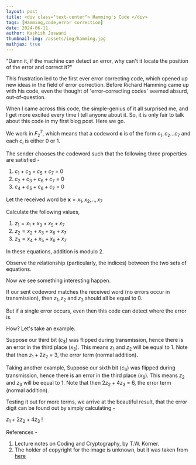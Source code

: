 ```yaml
---
layout: post
title: <div class="text-center"> Hamming's Code </div>
tags: [Hamming,code,error correction]
date: 2024-06-11
author: Kashish Jaswani
thumbnail-img: /assets/img/hamming.jpg
mathjax: true
---
```

"Damn it, if the machine can detect an error, why can't it locate the position of the error and correct it?"

This frustration led to the first ever error correcting code, which opened up new ideas in the field of error correction.
Before Richard Hamming came up with his code, even the thought of 'error-correcting codes' seemed absurd, out-of-question. 

When I came across this code, the simple-genius of it all surprised me, and I get more excited every time I tell anyone about it. So, it is only fair to talk about this code in my first blog post. Here we go.

We work in ${F_2}^{7}$, which means that a codeword  $\textbf{c}$ is of the form ${c_1,c_2...c_7}$ and each $c_i$ is either 0 or 1.

The sender chooses the codeword such that the following three properties are satisfied - 
1. $c_1 + c_3 + c_5 + c_7$ = 0
2. $c_2 + c_3 + c_6 + c_7$ = 0
3. $c_4 + c_5 + c_6 + c_7$ = 0

Let the received word be $\textbf{x} = {x_1,x_2,..,x_7}$

Calculate the following values,
1. $z_1 = x_1 + x_3 + x_5 + x_7$
2. $z_2 = x_2 + x_3 + x_6 + x_7$
3. $z_3 = x_4 + x_5 + x_6 + x_7$

In these equations, addition is modulo 2. 

Observe the relationship (particularly, the indices) between the two sets of equations.

Now we see something interesting happen.

If our sent codeword matches the received word (no errors occur in transmission), then $z_1, z_2$ and $z_3$ should all be equal to 0.

But if a single error occurs, even then this code can detect where the error is. 

How?
Let's take an example.

Suppose our third bit ($c_3$) was flipped during transmission, hence there is an error in the third place ($x_3$).
This means $z_1$ and $z_2$ will be equal to 1. 
Note that then $z_1 + 2z_2$ = 3, the error term (normal addition).

Taking another example, 
Suppose our sixth bit ($c_6$) was flipped during transmission, hence there is an error in the third place ($x_6$).
This means $z_2$ and $z_3$ will be equal to 1. 
Note that then $2z_2 + 4z_3$ = 6, the error term (normal addition).

Testing it out for more terms, we arrive at the beautiful result, that the error digit can be found out by simply calculating - 

$z_1 + 2z_2 + 4z_3$ !

References - 
1. Lecture notes on Coding and Cryptography, by T.W. Korner.
2. The holder of copyright for the image is unknown, but it was taken from [here](https://archon.library.illinois.edu/archives/index.php?p=digitallibrary/digitalcontent&id=11804)
